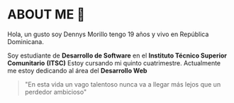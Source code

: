 # ABOUT ME :fallen_leaf:

Hola, un gusto soy Dennys Morillo tengo 19 años y vivo en República Dominicana. 

Soy estudiante de **Desarrollo de Software** en el __Instituto Técnico Superior Comunitario__ **(ITSC)** Estoy cursando mi quinto cuatrimestre. Actualmente me estoy dedicando al área del **Desarrollo Web**

> "En esta vida un vago talentoso nunca va a llegar más lejos que un perdedor ambicioso"